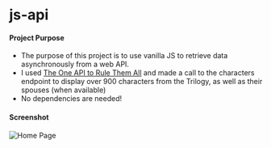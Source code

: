 # js-api

#### Project Purpose

- The purpose of this project is to use vanilla JS to retrieve data asynchronously from a web API.
- I used [The One API to Rule Them All](https://the-one-api.dev/) and made a call to the characters endpoint to display over 900 characters from the Trilogy, as well as their spouses (when available)
- No dependencies are needed!

#### Screenshot
<img src="LOTR_screenshot.jpeg" alt="Home Page" />

